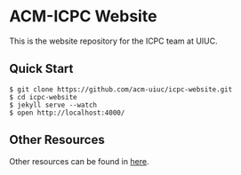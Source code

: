 # ACM-ICPC Website
This is the website repository for the ICPC team at UIUC.

## Quick Start
<pre><code>$ git clone https://github.com/acm-uiuc/icpc-website.git
$ cd icpc-website
$ jekyll serve --watch
$ open http://localhost:4000/</code></pre>

## Other Resources
Other resources can be found in [here](https://docs.google.com/presentation/d/1S6Cn7opfmwvdXv_hj0epf-f2VVPMVOSjQPr48xtk6Oc/edit#slide=id.g334dc67db_00).

